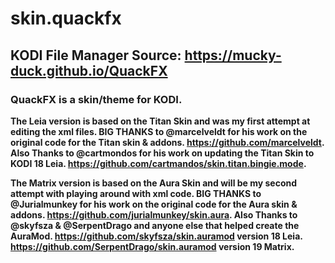 # skin.quackfx

## KODI File Manager Source: https://mucky-duck.github.io/QuackFX

### QuackFX is a skin/theme for KODI.

**The Leia version is based on the Titan Skin 
and was my first attempt at editing the xml files. 
BIG THANKS to @marcelveldt for his work on the 
original code for the Titan skin & addons.
https://github.com/marcelveldt. 
Also Thanks to @cartmondos for his work on updating 
the Titan Skin to KODI 18 Leia.
https://github.com/cartmandos/skin.titan.bingie.mode.**


**The Matrix version is based on the Aura Skin 
and will be my second attempt with playing around 
with xml code. BIG THANKS to @Jurialmunkey for his work on the 
original code for the Aura skin & addons.
https://github.com/jurialmunkey/skin.aura. 
Also Thanks to @skyfsza & @SerpentDrago and anyone 
else that helped create the AuraMod.
https://github.com/skyfsza/skin.auramod version 18 Leia.
https://github.com/SerpentDrago/skin.auramod version 19 Matrix.**


